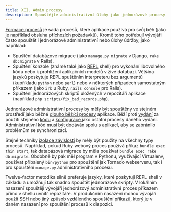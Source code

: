 ```yaml
---
title: XII. Admin procesy
description: Spouštějte administrativní úlohy jako jednorázové procesy.
---
```

[Formace procesů](./concurrency) je sada procesů, které aplikace používá pro svůj běh (jako je například obsluha příchozích požadavků). Kromě toho potřebují vývojáři často spouštět i jednorázové administrativní nebo úlohy údržby, jako například:

* Spuštění databázové migrace (jako `manage.py migrate` v Django, `rake db:migrate` v Rails).
* Spuštění konzole (známé také jako [REPL](http://en.wikipedia.org/wiki/Read-eval-print_loop) shell) pro vykonání libovolného kódu nebo k prohlížení aplikačních modelů v živé databázi. Většina jazyků poskytuje REPL spuštěním interpreteru bez argumentů (kupříkladu `python` nebo `perl`) nebo v některých případech samostatným příkazem (jako `irb` u Ruby, `rails console` pro Rails).
* Spuštění jednorázových skriptů uložených v repozitáři aplikace (například `php scripts/fix_bad_records.php`).

Jednorázové administrativní procesy by měly být spouštěny ve stejném prostředí jako běžné [dlouho běžící procesy](./processes) aplikace. Běží proti [vydání](./build-release-run) za použití stejného [kódu](./codebase) a [konfigurace ](./config) jako ostatní procesy daného vydání. Administrativní kód musí být dodáván spolu s aplikací, aby se zabránilo problémům se synchronizací.

Stejné techniky [izolace závislostí](./dependencies) by měly být použity na všechny typy procesů. Například, pokud Ruby webový proces používá příkaz `bundle exec thin start`, tak databázová migrace by měla používat `bundle exec rake db:migrate`. Obdobně by pak měl program v Pythonu, využívající Virtualenv, používat přibalený `bin/python` pro spouštění jak Tornado webserveru, tak i pro spouštění `manage.py` administrativního procesu.

Twelve-factor metodika silně preferuje jazyky, které poskytují REPL shell v základu a umožňují tak snadno spouštět jednorázové skripty. V lokálním  nasazení spouštějí vývojáři jednorázový administrativní proces příkazem přímo v shellu uvnitř repozitáře. V produkčním nasazení mohou vývojáři použít SSH nebo jiný způsob vzdáleného spouštění příkazů, který je v daném nasazení pro spouštění procesů k dispozici.
